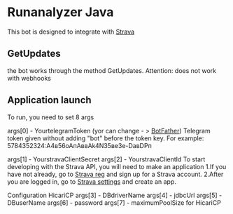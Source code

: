 # Runanalyzer Java 

This bot is designed to integrate with [Strava](https://www.strava.com)

## GetUpdates 

the bot works through the method GetUpdates. 
Attention: does not work with webhooks 


## Application launch
To run, you need to set 8 args

args[0] - YourtelegramToken (yor can change - > [BotFather](https://t.me/BotFather))
Telegram token given without adding "bot" before the token key. 
For example: 5784352324:A4в56oAпАввАk4N35ве3е-DавDPп

args[1] - YourstravaClientSecret
args[2] - YourstravaClientId
To start developing with the Strava API, you will need to make an application
1.If you have not already, go to [Strava reg](https://www.strava.com/register) and sign up for a Strava account.
2.After you are logged in, go to [Strava settings](https://www.strava.com/settings/api) and create an app.

Configuration  HicariCP
args[3] - DBdriverName 
args[4] - jdbcUrl
args[5] - DBuserName
args[6] - password
args[7] - maximumPoolSize for HicariCP
